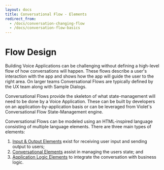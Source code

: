 ```yaml
---
layout: docs
title: Conversational Flow - Elements
redirect_from:
  - /docs/conversation-changing-flow
  - /docs/conversation-flow-basics
---
```

# Flow Design

Building Voice Applications can be challenging without defining a high-level flow of how conversations will happen. These flows describe a user's interaction with the app and shows how the app will guide the user to the right area. On larger teams Conversational Flows are typically defined by the UX team along with Sample Dialogs.

Conversational Flows provide the skeleton of what state-management will need to be done by a Voice Application. These can be built by developers on an application-by-application basis or can be
leveraged from Violet's Conversational Flow State-Management engine.

Conversational Flows can be modeled using an HTML-inspired language consisting of multiple language elements.
There are three main types of elements:
1. [Input & Output Elements](/docs/conversation-input-output) exist for receiving user input and sending output to users;
2. [Conversational Elements](/docs/conversation-elements) assist in managing the users state; and
3. [Application Logic Elements](/docs/conversation-app-logic) to integrate the conversation with business logic.
